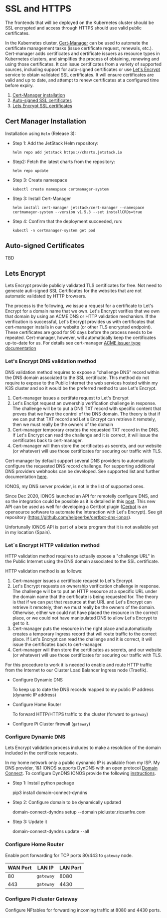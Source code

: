 # SSL and HTTPS

The frontends that will be deployed on the Kubernetes cluster should be SSL encrypted and access through HTTPS should use valid public certificates.

In the Kubernetes cluster, [Cert-Manager](https://cert-manager.io/docs/) can be used to automate the certificate management tasks (issue certificate request, renewals, etc.). Cert-manager adds certificates and certificate issuers as resource types in Kubernetes clusters, and simplifies the process of obtaining, renewing and using those certificates.
It can issue certificates from a variety of supported sources, including support for auto-signed certificates or use [Let's Encrypt](https://letsencrypt.org/) service to obtain validated SSL certificates. It will ensure certificates are valid and up to date, and attempt to renew certificates at a configured time before expiry.

1. [Cert-Manager installation](#cert-manager-installation)
2. [Auto-signed SSL certificates](#auto-signed-certificates)
2. [Lets Encrypt SSL certificates](#lets-encrypt)

## Cert Manager Installation

Installation using `Helm` (Release 3):

- Step 1: Add the JetStack Helm repository:
    ```
    helm repo add jetstack https://charts.jetstack.io
    ```
- Step2: Fetch the latest charts from the repository:
    ```
    helm repo update
    ```
- Step 3: Create namespace
    ```
    kubectl create namespace certmanager-system
    ```
- Step 3: Install Cert-Manager
    ```
    helm install cert-manager jetstack/cert-manager --namespace certmanager-system --version v1.5.3 --set installCRDs=true
    ```
- Step 4: Confirm that the deployment succeeded, run:
    ```
    kubectl -n certmanager-system get pod
    ```

## Auto-signed Certificates

TBD

## Lets Encrypt

Lets Encrypt provide publicly validated TLS certificates for free. Not need to generate auti-signed SSL Certificates for the websites that are not automatic validated by HTTP browsers.

The process is the following, we issue a request for a certificate to Let's Encrypt for a domain name that we own. Let's Encrypt verifies that we own that domain by using an ACME DNS or HTTP validation mechanism. If the verification is successful, Let's Encrypt provides us with certificates that cert-manager installs in our website (or other TLS encrypted endpoint). These certificates are good for 90 days before the process needs to be repeated. Cert-manager, however, will automatically keep the certificates up-to-date for us.
For details see cert-manager [ACME issuer type documentation](https://cert-manager.io/docs/configuration/acme/)


### Let's Encrypt DNS validation method

DNS validation method requires to expose a "challenge DNS" record within the DNS domain associated to the SSL certificate.
This method do not require to expose to the Public Internet the web services hosted within my K3S cluster and so it would be the preferred method to use Let's Encrypt.

1) Cert-manager issues a certifate request to Let's Encrypt
2) Let's Encript request an ownership verification challenge in response.
The challenge will be to put a DNS TXT record with specific content that proves that we have the control of the DNS domain. The theory is that if we can put that TXT record and Let's Encrypt can retrieve it remotely, then we must really be the owners of the domain
3) Cert-manager temporary creates the requested TXT record in the DNS. If Let's Encrypt can read the challenge and it is correct, it will issue the certificates back to cert-manager.
4) Cert-manager will then store the certificates as secrets, and our website (or whatever) will use those certificates for securing our traffic with TLS.

Cert-manager by default support several DNS providers to automatically configure the requested DNS record challenge. For supporting additional DNS providers webhooks can be developed. See supported list and further documentation [here](https://cert-manager.io/docs/configuration/acme/dns01/).

IONOS, my DNS server provider, is not in the list of supported ones. 

Since Dec 2020, IONOS launched an API for remotelly configure DNS, and so the integration could be possible as it is detailed in this [post](https://dev.to/devlix-blog/automate-let-s-encrypt-automate-let-s-encrypt-wildcard-certificate-creation-with-ionos-dns-rest-api-o23). This new API can be used as well for developing a Certbot plugin ([Cerbot](https://certbot.eff.org/) is an opensource software to automate the interaction with Let's Encrypt). See git repository (https://github.com/helgeerbe/certbot-dns-ionos).

Unfortunally IONOS API is part of a beta program that it is not available yet in my location (Spain).

### Let`s Encrypt HTTP validation method

HTTP validation method requires to actually expose a "challenge URL" in the Public Internet using the DNS domain associated to the SSL certificate.

HTTP validation method is as follows: 
1) Cert-manager issues a certificate request to Let's Encrypt. 
2) Let's Encrypt requests an ownership verification challenge in response. 
The challenge will be to put an HTTP resource at a specific URL under the domain name that the certificate is being requested for. The theory is that if we can put that resource at that URL and Let's Encrypt can retrieve it remotely, then we must really be the owners of the domain. Otherwise, either we could not have placed the resource in the correct place, or we could not have manipulated DNS to allow Let's Encrypt to get to it. 
3) Cert-manager puts the resource in the right place and automatically creates a temporary Ingress record that will route traffic to the correct place. If Let's Encrypt can read the challenge and it is correct, it will issue the certificates back to cert-manager.
4) Cert-manager will then store the certificates as secrets, and our website (or whatever) will use those certificates for securing our traffic with TLS.

For this procedure to work it is needed to enable and route HTTP traffic from the Internet to our Cluster Load Balancer Ingress node (Traefik).

- Configure Dynamic DNS

   To keep up to date the DNS records mapped to my public IP address (dynamic IP address)

- Configure Home Router

   To forward HTTP/HTTPS traffic to the cluster (forward to `gateway`)

- Configure Pi Cluster firewall (`gateway`)

### Configure Dynamic DNS

Lets Encrypt validation process includes to make a resolution of the domain included in the certificate requests.

In my home network only a public dysnamic IP is available from my ISP. My DNS provider, 1&1 IONOS supports DynDNS with an open protocol [Domain Connect](https://www.domainconnect.org/).
To configure DynDNS IONOS provide the following [instructions](https://www.ionos.com/help/domains/configuring-your-ip-address/connecting-a-domain-to-a-network-with-a-changing-ip-using-dynamic-dns-linux/).

- Step 1: Install python package

    pip3 install domain-connect-dyndns

- Step 2: Configure domain to be dynamically updated

    domain-connect-dyndns setup --domain picluster.ricsanfre.com

- Step 3: Update it

    domain-connect-dyndns update --all

### Configure Home Router

Enable port forwarding for TCP ports 80/443 to `gateway` node.

| WAN Port | LAN IP | LAN Port |
|----------|--------|----------|
| 80 | `gateway` | 8080 |
| 443 | `gateway`| 4430 |


### Configure Pi cluster Gateway

Configure NFtables for forwarding incoming traffic at 8080 and 4430 ports.

